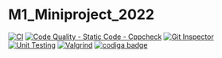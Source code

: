 # M1_Miniproject_2022
[![CI](https://github.com/MUGUNTHANS862000/M1_Miniproject_2022/actions/workflows/1main.yml/badge.svg)](https://github.com/MUGUNTHANS862000/M1_Miniproject_2022/actions/workflows/1main.yml)
[![Code Quality - Static Code - Cppcheck](https://github.com/MUGUNTHANS862000/M1_Miniproject_2022/actions/workflows/cppcheck-action.yml/badge.svg)](https://github.com/MUGUNTHANS862000/M1_Miniproject_2022/actions/workflows/cppcheck-action.yml)
[![Git Inspector](https://github.com/MUGUNTHANS862000/M1_Miniproject_2022/actions/workflows/git%20inspector.yml/badge.svg)](https://github.com/MUGUNTHANS862000/M1_Miniproject_2022/actions/workflows/git%20inspector.yml)
[![Unit Testing](https://github.com/MUGUNTHANS862000/M1_Miniproject_2022/actions/workflows/unit%20test.yml/badge.svg)](https://github.com/MUGUNTHANS862000/M1_Miniproject_2022/actions/workflows/unit%20test.yml)
[![Valgrind](https://github.com/MUGUNTHANS862000/M1_Miniproject_2022/actions/workflows/valgrind.yml/badge.svg)](https://github.com/MUGUNTHANS862000/M1_Miniproject_2022/actions/workflows/valgrind.yml)
<a href="https://app.codiga.io/public/user/github/MUGUNTHANS862000">
   <img src="https://api.codiga.io/public/badge/user/github/MUGUNTHANS862000?style=light" alt="codiga badge" />
</a>
